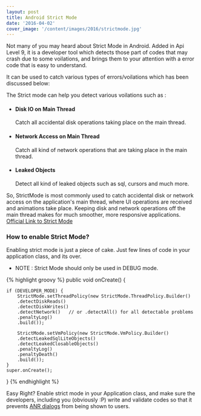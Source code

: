 ```yaml
---
layout: post
title: Android Strict Mode
date: '2016-04-02'
cover_image: '/content/images/2016/strictmode.jpg'
---
```


Not many of you may heard about Strict Mode in Android. Added in Api Level 9, it is a developer tool which detects those part of codes that may crash due to some voilations, and brings them to your attention with a error code that is easy to understand.

It can be used to catch various types of errors/voilations which has been discussed below:

The Strict mode can help you detect various voilations such as :

* #### Disk IO on Main Thread
  Catch all accidental disk operations taking place on the main thread.

* #### Network Access on Main Thread
  Catch all kind of network operations that are taking place in the main thread.

* #### Leaked Objects
  Detect all kind of leaked objects such as sql, cursors and much more.


So, StrictMode is most commonly used to catch accidental disk or network access on the application's main thread, where UI operations are received and animations take place. Keeping disk and network operations off the main thread makes for much smoother, more responsive applications. 
[Official Link to Strict Mode](http://developer.android.com/reference/android/os/StrictMode.html)


### How to enable Strict Mode?

Enabling strict mode is just a piece of cake. Just few lines of code in your application class, and its over.

* NOTE : Strict Mode should only be used in DEBUG mode.

{% highlight groovy %}
public void onCreate() {

    if (DEVELOPER_MODE) {
        StrictMode.setThreadPolicy(new StrictMode.ThreadPolicy.Builder()
        .detectDiskReads()
        .detectDiskWrites()
        .detectNetwork()   // or .detectAll() for all detectable problems
        .penaltyLog()
        .build());
    
        StrictMode.setVmPolicy(new StrictMode.VmPolicy.Builder()
        .detectLeakedSqlLiteObjects()
        .detectLeakedClosableObjects()
        .penaltyLog()
        .penaltyDeath()
        .build());
    }
    super.onCreate();
}
{% endhighlight %}


Easy Right? Enable strict mode in your Application class, and make sure the developers, including you (obviously :P) write and validate codes so that it prevents [ANR dialogs](http://developer.android.com/training/articles/perf-anr.html) from being shown to users.